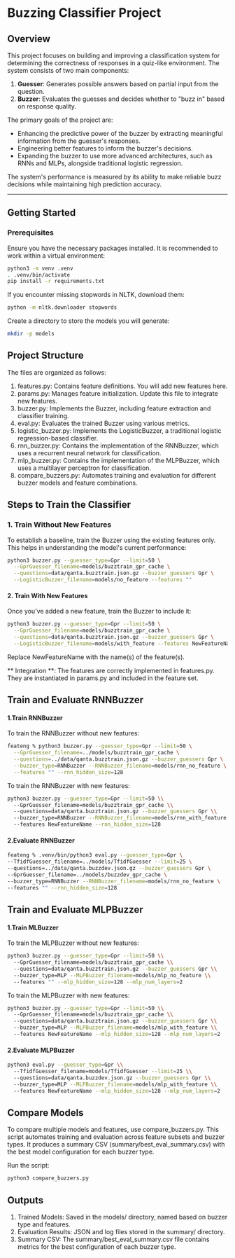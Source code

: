 # Buzzing Classifier Project

## Overview

This project focuses on building and improving a classification system for determining the correctness of responses in a quiz-like environment. The system consists of two main components:

1. **Guesser**: Generates possible answers based on partial input from the question.
2. **Buzzer**: Evaluates the guesses and decides whether to "buzz in" based on response quality.

The primary goals of the project are:
- Enhancing the predictive power of the buzzer by extracting meaningful information from the guesser's responses.
- Engineering better features to inform the buzzer's decisions.
- Expanding the buzzer to use more advanced architectures, such as RNNs and MLPs, alongside traditional logistic regression.

The system's performance is measured by its ability to make reliable buzz decisions while maintaining high prediction accuracy.

---

## Getting Started

### Prerequisites

Ensure you have the necessary packages installed. It is recommended to work within a virtual environment:

```bash
python3 -m venv .venv
. .venv/bin/activate
pip install -r requirements.txt
```

If you encounter missing stopwords in NLTK, download them:
``` bash
python -m nltk.downloader stopwords
```

Create a directory to store the models you will generate:

```bash
mkdir -p models
```

## Project Structure

The files are organized as follows:

1. features.py: Contains feature definitions. You will add new features here.
2. params.py: Manages feature initialization. Update this file to integrate new features.
3. buzzer.py: Implements the Buzzer, including feature extraction and classifier training.
4. eval.py: Evaluates the trained Buzzer using various metrics.
5. logistic_buzzer.py: Implements the LogisticBuzzer, a traditional logistic regression-based classifier.
6. rnn_buzzer.py: Contains the implementation of the RNNBuzzer, which uses a recurrent neural network for classification.
7. mlp_buzzer.py: Contains the implementation of the MLPBuzzer, which uses a multilayer perceptron for classification.
8. compare_buzzers.py: Automates training and evaluation for different buzzer models and feature combinations.
   
## Steps to Train the Classifier

### 1. Train Without New Features

To establish a baseline, train the Buzzer using the existing features only. This helps in understanding the model's current performance:

```bash
python3 buzzer.py --guesser_type=Gpr --limit=50 \
  --GprGuesser_filename=models/buzztrain_gpr_cache \
  --questions=data/qanta.buzztrain.json.gz --buzzer_guessers Gpr \
  --LogisticBuzzer_filename=models/no_feature --features ""
```

#### 2. Train With New Features 

Once you’ve added a new feature, train the Buzzer to include it:
```bash
python3 buzzer.py --guesser_type=Gpr --limit=50 \
  --GprGuesser_filename=models/buzztrain_gpr_cache \
  --questions=data/qanta.buzztrain.json.gz --buzzer_guessers Gpr \
  --LogisticBuzzer_filename=models/with_feature --features NewFeatureName
```

Replace NewFeatureName with the name(s) of the feature(s).

** Integration **:
The features are correctly implemented in features.py.
They are instantiated in params.py and included in the feature set.

## Train and Evaluate RNNBuzzer
#### 1.Train RNNBuzzer
To train the RNNBuzzer without new features:
```bash
feateng % python3 buzzer.py --guesser_type=Gpr --limit=50 \
  --GprGuesser_filename=../models/buzztrain_gpr_cache \
  --questions=../data/qanta.buzztrain.json.gz --buzzer_guessers Gpr \
  --buzzer_type=RNNBuzzer --RNNBuzzer_filename=models/rnn_no_feature \
  --features "" --rnn_hidden_size=128

```
To train the RNNBuzzer with new features:
```bash
python3 buzzer.py --guesser_type=Gpr --limit=50 \\
  --GprGuesser_filename=models/buzztrain_gpr_cache \\
  --questions=data/qanta.buzztrain.json.gz --buzzer_guessers Gpr \\
  --buzzer_type=RNNBuzzer --RNNBuzzer_filename=models/rnn_with_feature \\
  --features NewFeatureName --rnn_hidden_size=128
```
#### 2.Evaluate RNNBuzzer
```bash
feateng % .venv/bin/python3 eval.py --guesser_type=Gpr \
--TfidfGuesser_filename=../models/TfidfGuesser --limit=25 \
--questions=../data/qanta.buzzdev.json.gz --buzzer_guessers Gpr \
--GprGuesser_filename=../models/buzzdev_gpr_cache \
--buzzer_type=RNNBuzzer --RNNBuzzer_filename=models/rnn_no_feature \
--features "" --rnn_hidden_size=128
```

## Train and Evaluate MLPBuzzer
#### 1.Train MLBuzzer
To train the MLPBuzzer without new features:
```bash
python3 buzzer.py --guesser_type=Gpr --limit=50 \\
  --GprGuesser_filename=models/buzztrain_gpr_cache \\
  --questions=data/qanta.buzztrain.json.gz --buzzer_guessers Gpr \\
  --buzzer_type=MLP --MLPBuzzer_filename=models/mlp_no_feature \\
  --features "" --mlp_hidden_size=128 --mlp_num_layers=2

```
To train the MLPBuzzer with new features:
```bash
python3 buzzer.py --guesser_type=Gpr --limit=50 \\
  --GprGuesser_filename=models/buzztrain_gpr_cache \\
  --questions=data/qanta.buzztrain.json.gz --buzzer_guessers Gpr \\
  --buzzer_type=MLP --MLPBuzzer_filename=models/mlp_with_feature \\
  --features NewFeatureName --mlp_hidden_size=128 --mlp_num_layers=2
```
#### 2.Evaluate MLPBuzzer
```bash
python3 eval.py --guesser_type=Gpr \\
  --TfidfGuesser_filename=models/TfidfGuesser --limit=25 \\
  --questions=data/qanta.buzzdev.json.gz --buzzer_guessers Gpr \\
  --buzzer_type=MLP --MLPBuzzer_filename=models/mlp_with_feature \\
  --features NewFeatureName --mlp_hidden_size=128 --mlp_num_layers=2
```


## Compare Models
To compare multiple models and features, use compare_buzzers.py. This script automates training and evaluation across feature subsets and buzzer types. It produces a summary CSV (summary/best_eval_summary.csv) with the best model configuration for each buzzer type.

Run the script:
```bash
python3 compare_buzzers.py
```

## Outputs
1. Trained Models: Saved in the models/ directory, named based on buzzer type and features.
2. Evaluation Results: JSON and log files stored in the summary/ directory.
3. Summary CSV: The summary/best_eval_summary.csv file contains metrics for the best configuration of each buzzer type.

